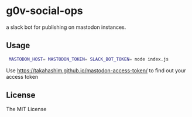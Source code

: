 # g0v-social-ops

a slack bot for publishing on mastodon instances.

## Usage

```bash
 MASTODON_HOST= MASTODON_TOKEN= SLACK_BOT_TOKEN= node index.js
```

Use https://takahashim.github.io/mastodon-access-token/ to find out your access token

## License

The MIT License

